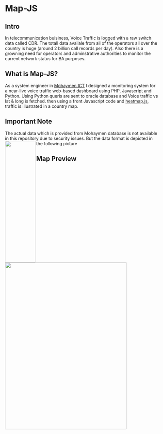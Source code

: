 # Map-JS
## Intro
In telecommunication buisiness, Voice Traffic is logged with a raw switch data called CDR. The totall data availale from all of the operators all over the country is huge (around 2 billion call records per day). Also there is a growning need for operators and adminstrative authorities to monitor the current network status for BA purposes.
## What is Map-JS?
As a system engineer in [Mohaymen ICT](https://www.mohaymen.ir/en/) I designed a monitoring system for a near-live voice traffic web-based dashboard using PHP, Javascript and Python. Using Python queris are sent to oracle database and Voice traffic vs lat & long is fetched. then using a front Javascript code and [heatmap.js](https://www.patrick-wied.at/static/heatmapjs), traffic is illustrated in a country map.
## Important Note
The actual data which is provided from Mohaymen database is not available in this repository due to security issues. But the data format is depicted in the following picture
<img src="https://github.com/alireza-shirzad/Map-JS/Files.png" align="left" height="400" width="100" >
## Map Preview
<img src="https://github.com/alireza-shirzad/Map-JS/Preview.png" align="left" height="550" width="400" >
